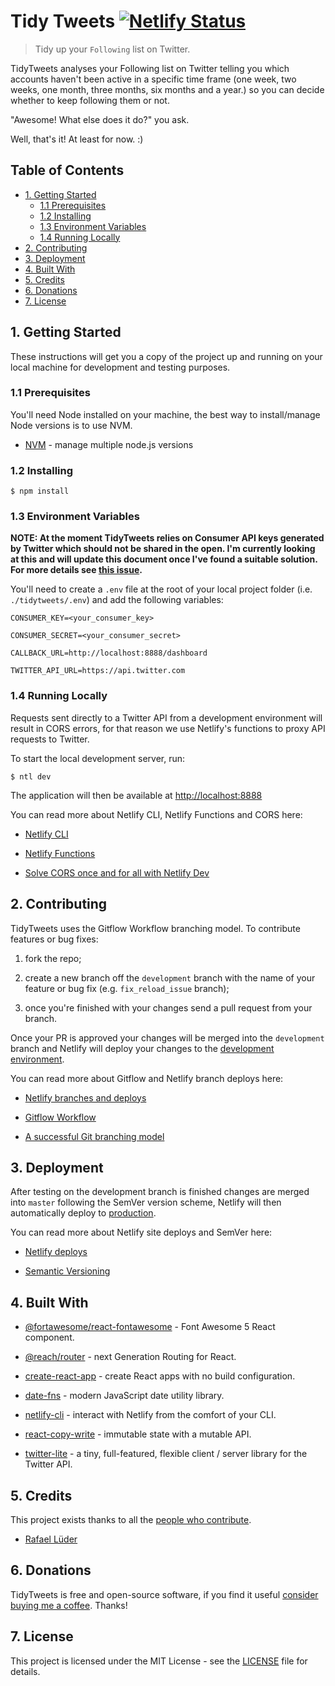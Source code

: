 # Tidy Tweets [![Netlify Status](https://api.netlify.com/api/v1/badges/091de6ff-ebf8-455b-8e5b-db2571213ac1/deploy-status)](https://app.netlify.com/sites/tidytweets/deploys)

> Tidy up your `Following` list on Twitter.

TidyTweets analyses your Following list on Twitter telling you which accounts haven't been active in a specific time frame (one week, two weeks, one month, three months, six months and a year.) so you can decide whether to keep following them or not.

"Awesome! What else does it do?" you ask.

Well, that's it! At least for now. :)

## Table of Contents

- [1. Getting Started](#1-getting-started)
  - [1.1 Prerequisites](#1.1-prerequisites)
  - [1.2 Installing](#1.2-installing)
  - [1.3 Environment Variables](#1.3-environment-variables)
  - [1.4 Running Locally](#1.3-running-locally)
- [2. Contributing](#2-contributing)
- [3. Deployment](#3-deployment)
- [4. Built With](#4-built-with)
- [5. Credits](#5-credits)
- [6. Donations](#6-donations)
- [7. License](#7-license)

## 1. Getting Started

These instructions will get you a copy of the project up and running on your local machine for development and testing purposes.

### 1.1 Prerequisites

You'll need Node installed on your machine, the best way to install/manage Node versions is to use NVM.

- [NVM](https://github.com/nvm-sh/nvm) - manage multiple node.js versions

### 1.2 Installing

```
$ npm install
```

### 1.3 Environment Variables

**NOTE: At the moment TidyTweets relies on Consumer API keys generated by Twitter which should not be shared in the open. I'm currently looking at this and will update this document once I've found a suitable solution. For more details see [this issue](https://github.com/rlueder/tidytweets/issues/19).**

You'll need to create a `.env` file at the root of your local project folder (i.e. `./tidytweets/.env`) and add the following variables:

`CONSUMER_KEY=<your_consumer_key>`

`CONSUMER_SECRET=<your_consumer_secret>`

`CALLBACK_URL=http://localhost:8888/dashboard`

`TWITTER_API_URL=https://api.twitter.com`

### 1.4 Running Locally

Requests sent directly to a Twitter API from a development environment will result in CORS errors, for that reason we use Netlify's functions to proxy API requests to Twitter.

To start the local development server, run:

```
$ ntl dev
```

The application will then be available at [http://localhost:8888](http://localhost:8888)

You can read more about Netlify CLI, Netlify Functions and CORS here:

- [Netlify CLI](https://cli.netlify.com/)

- [Netlify Functions](https://docs.netlify.com/functions/overview/)

- [Solve CORS once and for all with Netlify Dev](https://alligator.io/nodejs/solve-cors-once-and-for-all-netlify-dev/)

## 2. Contributing

TidyTweets uses the Gitflow Workflow branching model. To contribute features or bug fixes:

1. fork the repo;

2. create a new branch off the `development` branch with the name of your feature or bug fix (e.g. `fix_reload_issue` branch);

3. once you're finished with your changes send a pull request from your branch.

Once your PR is approved your changes will be merged into the `development` branch and Netlify will deploy your changes to the [development environment](https://development--tidytweets.netlify.app/).

You can read more about Gitflow and Netlify branch deploys here:

- [Netlify branches and deploys](https://docs.netlify.com/site-deploys/overview/#branches-and-deploys)

- [Gitflow Workflow](https://www.atlassian.com/git/tutorials/comparing-workflows/gitflow-workflow)

- [A successful Git branching model](https://nvie.com/posts/a-successful-git-branching-model/)

## 3. Deployment

After testing on the development branch is finished changes are merged into `master` following the SemVer version scheme, Netlify will then automatically deploy to [production](https://tidytweets.org/).

You can read more about Netlify site deploys and SemVer here:

- [Netlify deploys](https://docs.netlify.com/site-deploys/overview/)

- [Semantic Versioning](https://semver.org/)

## 4. Built With

- [@fortawesome/react-fontawesome](https://github.com/FortAwesome/react-fontawesome) - Font Awesome 5 React component.

- [@reach/router](https://github.com/reach/router) - next Generation Routing for React.

- [create-react-app](https://github.com/facebook/create-react-app) - create React apps with no build configuration.

- [date-fns](https://github.com/date-fns/date-fns) - modern JavaScript date utility library.

- [netlify-cli](https://github.com/netlify/cli) - interact with Netlify from the comfort of your CLI.

- [react-copy-write](https://github.com/aweary/react-copy-write) - immutable state with a mutable API.

- [twitter-lite](https://github.com/draftbit/twitter-lite) - a tiny, full-featured, flexible client / server library for the Twitter API.

## 5. Credits

This project exists thanks to all the <a href="https://github.com/rlueder/tidytweets/graphs/contributors">people who contribute</a>.

- [Rafael Lüder](https://github.com/rlueder)

## 6. Donations

TidyTweets is free and open-source software, if you find it useful [consider buying me a coffee](https://www.buymeacoffee.com/rlueder). Thanks!

## 7. License

This project is licensed under the MIT License - see the [LICENSE](LICENSE) file for details.
